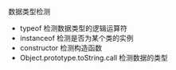 数据类型检测
- typeof 检测数据类型的逻辑运算符
- instanceof 检测是否为某个类的实例
- constructor 检测构造函数
- Object.prototype.toString.call 检测数据的类型
